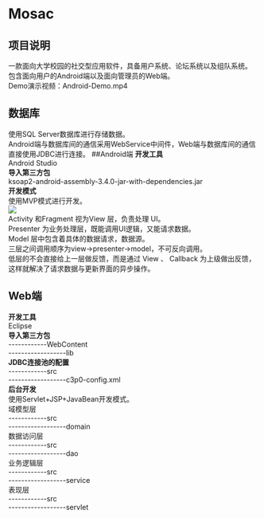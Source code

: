 # Mosac
## 项目说明
一款面向大学校园的社交型应用软件，具备用户系统、论坛系统以及组队系统。 </br>
包含面向用户的Android端以及面向管理员的Web端。 </br>
Demo演示视频：Android-Demo.mp4   </br>
## 数据库
使用SQL Server数据库进行存储数据。 </br>
Android端与数据库间的通信采用WebService中间件，Web端与数据库间的通信直接使用JDBC进行连接。
##Android端
**开发工具** </br>
Android Studio </br>
**导入第三方包** </br>
ksoap2-android-assembly-3.4.0-jar-with-dependencies.jar </br>
**开发模式** </br>
使用MVP模式进行开发。 </br>
![](http://www.jcodecraeer.com/uploads/userup/13953/1G020140036-F40-0.png) </br>
Activity 和Fragment 视为View 层，负责处理 UI。 </br>
Presenter 为业务处理层，既能调用UI逻辑，又能请求数据。 </br>
Model 层中包含着具体的数据请求，数据源。 </br>
三层之间调用顺序为view->presenter->model，不可反向调用。 </br>
低层的不会直接给上一层做反馈，而是通过 View 、 Callback 为上级做出反馈，这样就解决了请求数据与更新界面的异步操作。

## Web端
**开发工具** </br>
Eclipse </br>
**导入第三方包** </br>
------------WebContent </br>
------------------lib </br>
**JDBC连接池的配置** </br>
------------src </br>
------------------c3p0-config.xml </br>
**后台开发** </br>
使用Servlet+JSP+JavaBean开发模式。 </br>
域模型层 </br>
------------src </br>
------------------domain </br>
数据访问层 </br>
------------src </br>
------------------dao </br>
业务逻辑层 </br>
------------src </br>
------------------service </br>
表现层 </br>
------------src </br>
------------------servlet </br>
